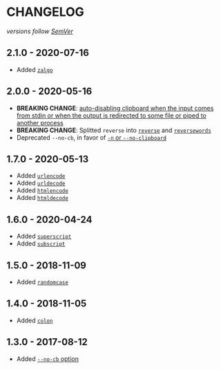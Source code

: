 # CHANGELOG
*versions follow [SemVer](http://semver.org)*

## 2.1.0 - 2020-07-16
* Added [`zalgo`](https://github.com/maxlath/text-transform-cli#zalgo)

## 2.0.0 - 2020-05-16
* **BREAKING CHANGE**: [auto-disabling clipboard when the input comes from stdin or when the output is redirected to some file or piped to another process](https://github.com/maxlath/text-transform-cli#disable-copy-to-clipboard)
* **BREAKING CHANGE**: Splitted `reverse` into [`reverse`](https://github.com/maxlath/text-transform-cli#reverse) and [`reversewords`](https://github.com/maxlath/text-transform-cli#reversewords)
* Deprecated `--no-cb`, in favor of [`-n` or `--no-clipboard`](https://github.com/maxlath/text-transform-cli#disable-copy-to-clipboard)

## 1.7.0 - 2020-05-13
* Added [`urlencode`](https://github.com/maxlath/text-transform-cli#urlencode)
* Added [`urldecode`](https://github.com/maxlath/text-transform-cli#urldecode)
* Added [`htmlencode`](https://github.com/maxlath/text-transform-cli#htmlencode)
* Added [`htmldecode`](https://github.com/maxlath/text-transform-cli#htmldecode)

## 1.6.0 - 2020-04-24
* Added [`superscript`](https://github.com/maxlath/text-transform-cli#superscript)
* Added [`subscript`](https://github.com/maxlath/text-transform-cli#subscript)

## 1.5.0 - 2018-11-09
* Added [`randomcase`](https://github.com/maxlath/text-transform-cli#randomcase)

## 1.4.0 - 2018-11-05
* Added [`colon`](https://github.com/maxlath/text-transform-cli#colon)

## 1.3.0 - 2017-08-12
* Added [`--no-cb` option](https://github.com/maxlath/text-transform-cli#disable-copy-to-clipboard)
